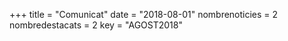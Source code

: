 +++
title             = "Comunicat"
date              = "2018-08-01"
nombrenoticies    = 2
nombredestacats   = 2
key               = "AGOST2018"
